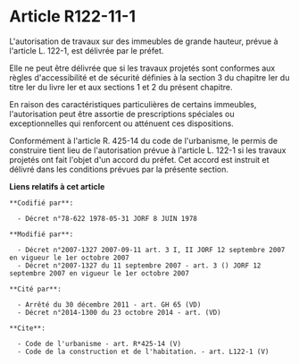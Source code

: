 # Article R122-11-1

L'autorisation de travaux sur des immeubles de grande hauteur, prévue à l'article L. 122-1, est délivrée par le préfet. 

Elle ne peut être délivrée que si les travaux projetés sont conformes aux règles d'accessibilité et de sécurité définies à la
section 3 du chapitre Ier du titre Ier du livre Ier et aux sections 1 et 2 du présent chapitre. 

En raison des caractéristiques particulières de certains immeubles, l'autorisation peut être assortie de prescriptions
spéciales ou exceptionnelles qui renforcent ou atténuent ces dispositions. 

Conformément à l'article R. 425-14 du code de l'urbanisme, le permis de construire tient lieu de l'autorisation prévue à
l'article L. 122-1 si les travaux projetés ont fait l'objet d'un accord du préfet. Cet accord est instruit et délivré dans
les conditions prévues par la présente section.

**Liens relatifs à cet article**

	**Codifié par**:

	  - Décret n°78-622 1978-05-31 JORF 8 JUIN 1978

	**Modifié par**:

	  - Décret n°2007-1327 2007-09-11 art. 3 I, II JORF 12 septembre 2007 en vigueur le 1er octobre 2007
	  - Décret n°2007-1327 du 11 septembre 2007 - art. 3 () JORF 12 septembre 2007 en vigueur le 1er octobre 2007

	**Cité par**:

	  - Arrêté du 30 décembre 2011 - art. GH 65 (VD)
	  - Décret n°2014-1300 du 23 octobre 2014 - art. (VD)

	**Cite**:

	  - Code de l'urbanisme - art. R*425-14 (V)
	  - Code de la construction et de l'habitation. - art. L122-1 (V)
